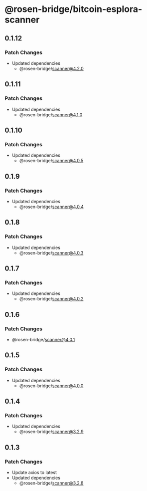 # @rosen-bridge/bitcoin-esplora-scanner

## 0.1.12

### Patch Changes

- Updated dependencies
  - @rosen-bridge/scanner@4.2.0

## 0.1.11

### Patch Changes

- Updated dependencies
  - @rosen-bridge/scanner@4.1.0

## 0.1.10

### Patch Changes

- Updated dependencies
  - @rosen-bridge/scanner@4.0.5

## 0.1.9

### Patch Changes

- Updated dependencies
  - @rosen-bridge/scanner@4.0.4

## 0.1.8

### Patch Changes

- Updated dependencies
  - @rosen-bridge/scanner@4.0.3

## 0.1.7

### Patch Changes

- Updated dependencies
  - @rosen-bridge/scanner@4.0.2

## 0.1.6

### Patch Changes

- @rosen-bridge/scanner@4.0.1

## 0.1.5

### Patch Changes

- Updated dependencies
  - @rosen-bridge/scanner@4.0.0

## 0.1.4

### Patch Changes

- Updated dependencies
  - @rosen-bridge/scanner@3.2.9

## 0.1.3

### Patch Changes

- Update axios to latest
- Updated dependencies
  - @rosen-bridge/scanner@3.2.8
